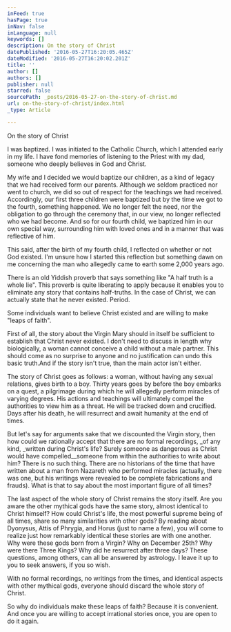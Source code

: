 ```yaml
---
inFeed: true
hasPage: true
inNav: false
inLanguage: null
keywords: []
description: On the story of Christ
datePublished: '2016-05-27T16:20:05.465Z'
dateModified: '2016-05-27T16:20:02.201Z'
title: ''
author: []
authors: []
publisher: null
starred: false
sourcePath: _posts/2016-05-27-on-the-story-of-christ.md
url: on-the-story-of-christ/index.html
_type: Article

---
```

On the story of Christ

I was baptized. I was initiated to the Catholic Church, which I attended early in my life. I have fond memories of listening to the Priest with my dad, someone who deeply believes in God and Christ.

My wife and I decided we would baptize our children, as a kind of legacy that we had received form our parents. Although we seldom practiced nor went to church, we did so out of respect for the teachings we had received. Accordingly, our first three children were baptized but by the time we got to the fourth, something happened. We no longer felt the need, nor the obligation to go through the ceremony that, in our view, no longer reflected who we had become. And so for our fourth child, we baptized him in our own special way, surrounding him with loved ones and in a manner that was reflective of him.

This said, after the birth of my fourth child, I reflected on whether or not God existed. I'm unsure how I started this reflection but something dawn on me concerning the man who allegedly came to earth some 2,000 years ago.

There is an old Yiddish proverb that says something like "A half truth is a whole lie". This proverb is quite liberating to apply because it enables you to eliminate any story that contains half-truths. In the case of Christ, we can actually state that he never existed. Period.

Some individuals want to believe Christ existed and are willing to make "leaps of faith".

First of all, the story about the Virgin Mary should in itself be sufficient to establish that Christ never existed. I don't need to discuss in length why biologically, a woman cannot conceive a child without a male partner. This should come as no surprise to anyone and no justification can undo this basic truth.And if the story isn't true, than the main actor isn't either.

The story of Christ goes as follows: a woman, without having any sexual relations, gives birth to a boy. Thirty years goes by before the boy embarks on a quest, a pilgrimage during which he will allegedly perform miracles of varying degrees. His actions and teachings will ultimately compel the authorities to view him as a threat. He will be tracked down and crucified. Days after his death, he will resurrect and await humanity at the end of times.

But let's say for arguments sake that we discounted the Virgin story, then how could we rationally accept that there are no formal recordings, _of any kind, _written during Christ's life? Surely someone as dangerous as Christ would have compelled__someone from within the authorities to write about him? There is no such thing. There are no historians of the time that have written about a man from Nazareth who performed miracles (actually, there was one, but his writings were revealed to be complete fabrications and frauds). What is that to say about the most important figure of all times?

The last aspect of the whole story of Christ remains the story itself. Are you aware the other mythical gods have the same story, almost identical to Christ himself? How could Christ's life, the most powerful supreme being of all times, share so many similarities with other gods? By reading about Dyonysus, Attis of Phrygia, and Horus (just to name a few), you will come to realize just how remarkably identical these stories are with one another. Why were these gods born from a Virgin? Why on December 25th? Why were there Three Kings? Why did he resurrect after three days? These questions, among others, can all be answered by astrology. I leave it up to you to seek answers, if you so wish.

With no formal recordings, no writings from the times, and identical aspects with other mythical gods, everyone should discard the whole story of Christ.

So why do individuals make these leaps of faith? Because it is convenient. And once you are willing to accept irrational stories once, you are open to do it again.